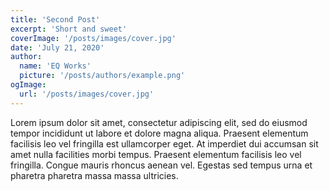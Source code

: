 ```yaml
---
title: 'Second Post'
excerpt: 'Short and sweet'
coverImage: '/posts/images/cover.jpg'
date: 'July 21, 2020'
author:
  name: 'EQ Works'
  picture: '/posts/authors/example.png'
ogImage:
  url: '/posts/images/cover.jpg'
---
```


Lorem ipsum dolor sit amet, consectetur adipiscing elit, sed do eiusmod tempor incididunt ut labore et dolore magna aliqua. Praesent elementum facilisis leo vel fringilla est ullamcorper eget. At imperdiet dui accumsan sit amet nulla facilities morbi tempus. Praesent elementum facilisis leo vel fringilla. Congue mauris rhoncus aenean vel. Egestas sed tempus urna et pharetra pharetra massa massa ultricies.